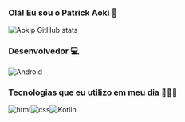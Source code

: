 ### Olá! Eu sou o Patrick Aoki 👋

![Aokip GitHub stats](https://github-readme-stats.vercel.app/api?username=aokip&show_icons=true&theme=merko)

### Desenvolvedor 💻

<img align="center" alt="Android" src ="https://img.shields.io/badge/Android-3DDC84?style=for-the-badge&logo=android&logoColor=white"/>

### Tecnologias que eu utilizo em meu dia 🚀🚀🚀
<img align="center" alt="html" src ="https://img.shields.io/badge/HTML5-E34F26?style=for-the-badge&logo=html5&logoColor=white"/><img align="center" alt="css" src ="https://img.shields.io/badge/CSS3-1572B6?style=for-the-badge&logo=css3&logoColor=white"/><img align="center" alt="Kotlin" src ="https://img.shields.io/badge/Kotlin-0095D5?&style=for-the-badge&logo=kotlin&logoColor=white"/>
